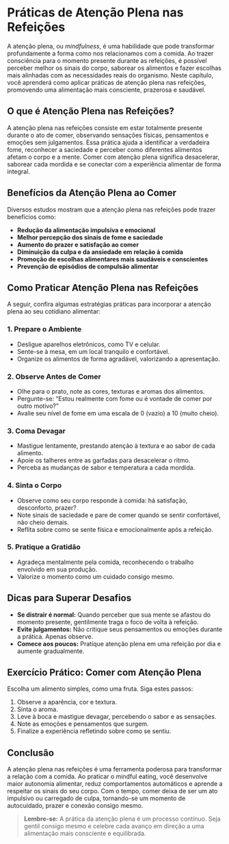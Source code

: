 # Práticas de Atenção Plena nas Refeições

A atenção plena, ou *mindfulness*, é uma habilidade que pode transformar profundamente a forma como nos relacionamos com a comida. Ao trazer consciência para o momento presente durante as refeições, é possível perceber melhor os sinais do corpo, saborear os alimentos e fazer escolhas mais alinhadas com as necessidades reais do organismo. Neste capítulo, você aprenderá como aplicar práticas de atenção plena nas refeições, promovendo uma alimentação mais consciente, prazerosa e saudável.

## O que é Atenção Plena nas Refeições?

A atenção plena nas refeições consiste em estar totalmente presente durante o ato de comer, observando sensações físicas, pensamentos e emoções sem julgamentos. Essa prática ajuda a identificar a verdadeira fome, reconhecer a saciedade e perceber como diferentes alimentos afetam o corpo e a mente. Comer com atenção plena significa desacelerar, saborear cada mordida e se conectar com a experiência alimentar de forma integral.

## Benefícios da Atenção Plena ao Comer

Diversos estudos mostram que a atenção plena nas refeições pode trazer benefícios como:

- **Redução da alimentação impulsiva e emocional**
- **Melhor percepção dos sinais de fome e saciedade**
- **Aumento do prazer e satisfação ao comer**
- **Diminuição da culpa e da ansiedade em relação à comida**
- **Promoção de escolhas alimentares mais saudáveis e conscientes**
- **Prevenção de episódios de compulsão alimentar**

## Como Praticar Atenção Plena nas Refeições

A seguir, confira algumas estratégias práticas para incorporar a atenção plena ao seu cotidiano alimentar:

### 1. Prepare o Ambiente

- Desligue aparelhos eletrônicos, como TV e celular.
- Sente-se à mesa, em um local tranquilo e confortável.
- Organize os alimentos de forma agradável, valorizando a apresentação.

### 2. Observe Antes de Comer

- Olhe para o prato, note as cores, texturas e aromas dos alimentos.
- Pergunte-se: “Estou realmente com fome ou é vontade de comer por outro motivo?”
- Avalie seu nível de fome em uma escala de 0 (vazio) a 10 (muito cheio).

### 3. Coma Devagar

- Mastigue lentamente, prestando atenção à textura e ao sabor de cada alimento.
- Apoie os talheres entre as garfadas para desacelerar o ritmo.
- Perceba as mudanças de sabor e temperatura a cada mordida.

### 4. Sinta o Corpo

- Observe como seu corpo responde à comida: há satisfação, desconforto, prazer?
- Note sinais de saciedade e pare de comer quando se sentir confortável, não cheio demais.
- Reflita sobre como se sente física e emocionalmente após a refeição.

### 5. Pratique a Gratidão

- Agradeça mentalmente pela comida, reconhecendo o trabalho envolvido em sua produção.
- Valorize o momento como um cuidado consigo mesmo.

## Dicas para Superar Desafios

- **Se distrair é normal:** Quando perceber que sua mente se afastou do momento presente, gentilmente traga o foco de volta à refeição.
- **Evite julgamentos:** Não critique seus pensamentos ou emoções durante a prática. Apenas observe.
- **Comece aos poucos:** Pratique atenção plena em uma refeição por dia e aumente gradualmente.

## Exercício Prático: Comer com Atenção Plena

Escolha um alimento simples, como uma fruta. Siga estes passos:

1. Observe a aparência, cor e textura.
2. Sinta o aroma.
3. Leve à boca e mastigue devagar, percebendo o sabor e as sensações.
4. Note as emoções e pensamentos que surgem.
5. Finalize a experiência refletindo sobre como se sentiu.

## Conclusão

A atenção plena nas refeições é uma ferramenta poderosa para transformar a relação com a comida. Ao praticar o mindful eating, você desenvolve maior autonomia alimentar, reduz comportamentos automáticos e aprende a respeitar os sinais do seu corpo. Com o tempo, comer deixa de ser um ato impulsivo ou carregado de culpa, tornando-se um momento de autocuidado, prazer e conexão consigo mesmo.

> **Lembre-se:** A prática da atenção plena é um processo contínuo. Seja gentil consigo mesmo e celebre cada avanço em direção a uma alimentação mais consciente e equilibrada.